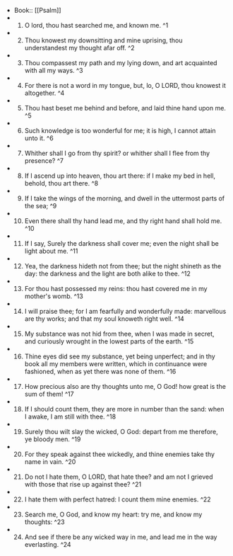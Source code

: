 - Book:: [[Psalm]]
- 1. O lord, thou hast searched me, and known me. ^1
- 2. Thou knowest my downsitting and mine uprising, thou understandest my thought afar off. ^2
- 3. Thou compassest my path and my lying down, and art acquainted with all my ways. ^3
- 4. For there is not a word in my tongue, but, lo, O LORD, thou knowest it altogether. ^4
- 5. Thou hast beset me behind and before, and laid thine hand upon me. ^5
- 6. Such knowledge is too wonderful for me; it is high, I cannot attain unto it. ^6
- 7. Whither shall I go from thy spirit? or whither shall I flee from thy presence? ^7
- 8. If I ascend up into heaven, thou art there: if I make my bed in hell, behold, thou art there. ^8
- 9. If I take the wings of the morning, and dwell in the uttermost parts of the sea; ^9
- 10. Even there shall thy hand lead me, and thy right hand shall hold me. ^10
- 11. If I say, Surely the darkness shall cover me; even the night shall be light about me. ^11
- 12. Yea, the darkness hideth not from thee; but the night shineth as the day: the darkness and the light are both alike to thee. ^12
- 13. For thou hast possessed my reins: thou hast covered me in my mother's womb. ^13
- 14. I will praise thee; for I am fearfully and wonderfully made: marvellous are thy works; and that my soul knoweth right well. ^14
- 15. My substance was not hid from thee, when I was made in secret, and curiously wrought in the lowest parts of the earth. ^15
- 16. Thine eyes did see my substance, yet being unperfect; and in thy book all my members were written, which in continuance were fashioned, when as yet there was none of them. ^16
- 17. How precious also are thy thoughts unto me, O God! how great is the sum of them! ^17
- 18. If I should count them, they are more in number than the sand: when I awake, I am still with thee. ^18
- 19. Surely thou wilt slay the wicked, O God: depart from me therefore, ye bloody men. ^19
- 20. For they speak against thee wickedly, and thine enemies take thy name in vain. ^20
- 21. Do not I hate them, O LORD, that hate thee? and am not I grieved with those that rise up against thee? ^21
- 22. I hate them with perfect hatred: I count them mine enemies. ^22
- 23. Search me, O God, and know my heart: try me, and know my thoughts: ^23
- 24. And see if there be any wicked way in me, and lead me in the way everlasting. ^24
